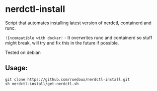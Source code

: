# nerdctl-install

Script that automates installing latest version of nerdctl, containerd and runc.

`!Incompatible with docker!` - It overwrites runc and containerd so stuff might break, will try and fix this in the future if possible.

Tested on debian

## Usage:

```shell
git clone https://github.com/ruedoux/nerdctl-install.git
sh nerdctl-install/get-nerdctl.sh
```
